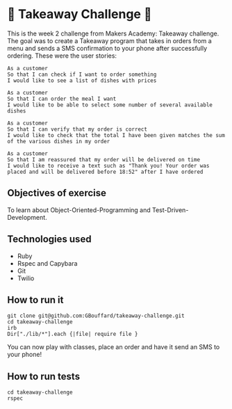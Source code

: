 :hamburger: Takeaway Challenge :fries:
==================
This is the week 2 challenge from Makers Academy: Takeaway challenge. The goal was to create a Takeaway program that takes in orders from a menu and sends a SMS confirmation to your phone after successfully ordering. These were the user stories:

```
As a customer
So that I can check if I want to order something
I would like to see a list of dishes with prices

As a customer
So that I can order the meal I want
I would like to be able to select some number of several available dishes

As a customer
So that I can verify that my order is correct
I would like to check that the total I have been given matches the sum of the various dishes in my order

As a customer
So that I am reassured that my order will be delivered on time
I would like to receive a text such as "Thank you! Your order was placed and will be delivered before 18:52" after I have ordered
```

Objectives of exercise
----
To learn about Object-Oriented-Programming and Test-Driven-Development.

Technologies used
----
- Ruby
- Rspec and Capybara
- Git
- Twilio

How to run it
----
```
git clone git@github.com:GBouffard/takeaway-challenge.git
cd takeaway-challenge
irb
Dir["./lib/*"].each {|file| require file }
```
You can now play with classes, place an order and have it send an SMS to your phone!

How to run tests
----
```
cd takeaway-challenge
rspec
```
